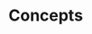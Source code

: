 # Concepts

[](what-are-zero-day-vulnerabilities-and-who-uses-them)

[](cia-triad)

[](cybersecurity-for-pre-beginners)

[](a-short-introduction-to-the-major-cyber-disciplines)

[](the-three-a-s-of-security-authentication-authorization-and-accounting)

[](understand-the-different-types-of-cyber-threats)

[](understand-the-different-types-of-hackers)

[](safeguard-your-data-by-implementing-different-cyber-security-controls)

[](threat-actors-in-cyberspace)

[](cyber-kill-chain-protect-your-system-by-understanding-the-attackers-methods)

[](be-malware-aware-what-are-the-different-types-of-malware)

[](learn-about-the-different-ways-malware-can-infect-your-system)

[](stop-cyberattacks-before-they-start-with-an-intrusion-detection-system)

[](watch-out-for-these-visual-signs-of-a-malware-infection)

[](dont-let-a-dos-attack-take-you-down)